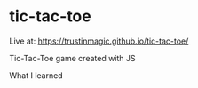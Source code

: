 # tic-tac-toe

Live at: https://trustinmagic.github.io/tic-tac-toe/

Tic-Tac-Toe game created with JS

What I learned